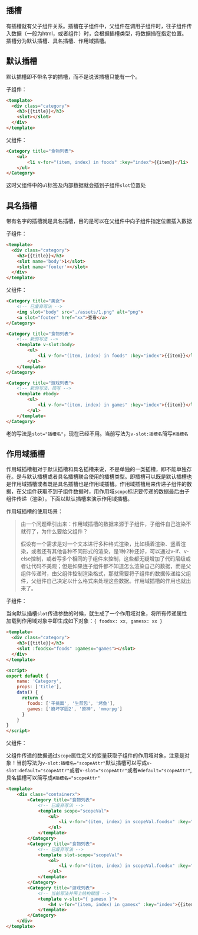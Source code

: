 ## 插槽

有插槽就有父子组件关系。插槽在子组件中，父组件在调用子组件时，往子组件传入数据（一般为html，或者组件）时，会根据插槽类型，将数据插在指定位置。插槽分为默认插槽、具名插槽、作用域插槽。

## 默认插槽

默认插槽即不带名字的插槽，而不是说该插槽只能有一个。

子组件：

```html
<template>
  <div class="category">
    <h3>{{title}}</h3>
    <slot></slot>
  </div>
</template>
```

父组件：

```html
<Category title="食物列表">
    <ul>
        <li v-for="(item, index) in foods" :key="index">{{item}}</li>
    </ul>
</Category>
```

这时父组件中的`ul`标签及内部数据就会插到子组件`slot`位置处

## 具名插槽

带有名字的插槽就是具名插槽，目的是可以在父组件中向子组件指定位置插入数据

子组件：

```html
<template>
  <div class="category">
    <h3>{{title}}</h3>
    <slot name='body'>1</slot>
    <slot name='footer'></slot>
  </div>
</template>
```

父组件：

```html
<Category title="美女">
    <!-- 已废弃写法 -->
    <img slot="body" src="./assets/1.png" alt="png">
    <a slot="footer" href="xx">查看</a>
</Category>

<Category title="食物列表">
    <!-- 新的写法 -->
    <template v-slot:body>
        <ul>
            <li v-for="(item, index) in foods" :key="index">{{item}}</li>
        </ul>
    </template>
</Category>

<Category title="游戏列表">
    <!-- 新的写法，简写 -->
    <template #body>
        <ul>
            <li v-for="(item, index) in games" :key="index">{{item}}</li>
        </ul>
    </template>
</Category>
```

老的写法是`slot="插槽名"`，现在已经不用。当前写法为`v-slot:插槽名`简写`#插槽名`

## 作用域插槽

作用域插槽相对于默认插槽和具名插槽来说，不是单独的一类插槽，即不能单独存在。是与默认插槽或者具名插槽联合使用的插槽类型。即插槽可以既是默认插槽也是作用域插槽或者既是具名插槽也是作用域插槽。作用域插槽用来传递子组件的数据，在父组件获取不到子组件数据时，用作用域`scope`标识要传递的数据最后由子组件传递（渲染）。下面以默认插槽来演示作用域插槽。

作用域插槽的使用场景：

> 由一个问题牵引出来：作用域插槽的数据来源于子组件，子组件自己渲染不就行了，为什么要给父组件？
> 
> 假设有一个需求是对一个文本进行多种格式渲染，比如横着渲染、竖着渲染，或者还有其他各种不同形式的渲染，是1种2种还好，可以通过v-if、v-else控制，或者写多个相同的子组件来控制，这些都无疑增加了代码层级或者让代码不美观；但是如果连子组件都不知道怎么渲染自己的数据，而是父组件传递时，由父组件控制渲染格式，那就需要将子组件的数据传递给父组件，父组件自己决定以什么格式来处理这些数据。作用域插槽的作用也就出来了。



子组件：

当向默认插槽`slot`传递参数的时候，就生成了一个作用域对象，将所有传递属性加载到作用域对象中即生成如下对象：`{ foodsx: xx, gamesx: xx }`

```html
<template>
  <div class="category">
    <h3>{{title}}</h3>
    <slot :foodsx="foods" :gamesx="games"></slot>
  </div>
</template>

<script>
export default {
    name: 'Category',
    props: ['title'],
    data() {
      return {
        foods: ['干挑面', '生煎包', '烤鱼'],
        games: ['崩坏学园2', '原神', 'mmorpg']
      }
    }
}
</script>
```

父组件：

父组件传递的数据通过`scope`属性定义的变量获取子组件的作用域对象，注意是对象！当前写法为`v-slot:插槽名="scopeAttr"`默认插槽可以写成`v-slot:default="scopeAttr"`或者`v-slot="scopeAttr"`或者`#default="scopeAttr"`, 具名插槽可以简写成`#插槽名="scopeAttr"`

```html
<template>
    <div class="containerx">
        <Category title="食物列表">
            <!-- 已废弃写法 -->
            <template scope="scopeVal">
                <ul>
                    <li v-for="(item, index) in scopeVal.foodsx" :key="index">{{item}}</li>
                </ul>
            </template>
        </Category>
        <Category title="食物列表">
            <!-- 已废弃写法 -->
            <template slot-scope="scopeVal">
                <ol>
                    <li v-for="(item, index) in scopeVal.foodsx" :key="index">{{item}}</li>
                </ol>
            </template>
        </Category>
        <Category title="游戏列表">
            <!-- 当前写法并带上结构赋值 -->
            <template v-slot="{ gamesx }">
                <h4 v-for="(item, index) in gamesx" :key="index">{{item}}</h4>
            </template>
        </Category>
    </div> 
</template>
```
